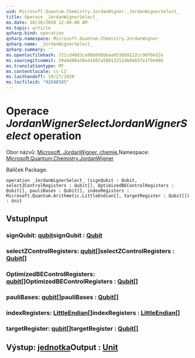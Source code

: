 ```yaml
---
uid: Microsoft.Quantum.Chemistry.JordanWigner._JordanWignerSelect_
title: Operace _JordanWignerSelect_
ms.date: 10/26/2020 12:00:00 AM
ms.topic: article
qsharp.kind: operation
qsharp.namespace: Microsoft.Quantum.Chemistry.JordanWigner
qsharp.name: _JordanWignerSelect_
qsharp.summary: ''
ms.openlocfilehash: 721cd40d3ca96b0d8bbaa953bb9122cc98f0e52e
ms.sourcegitcommit: 29e0d88a30e4166fa580132124b0eb57e1f0e986
ms.translationtype: MT
ms.contentlocale: cs-CZ
ms.lasthandoff: 10/27/2020
ms.locfileid: "92698585"
---
```

# <a name="_jordanwignerselect_-operation"></a><span data-ttu-id="43237-102">Operace _JordanWignerSelect_</span><span class="sxs-lookup"><span data-stu-id="43237-102">_JordanWignerSelect_ operation</span></span>

<span data-ttu-id="43237-103">Obor názvů: [Microsoft. JordanWigner. chemie.](xref:Microsoft.Quantum.Chemistry.JordanWigner)</span><span class="sxs-lookup"><span data-stu-id="43237-103">Namespace: [Microsoft.Quantum.Chemistry.JordanWigner](xref:Microsoft.Quantum.Chemistry.JordanWigner)</span></span>

<span data-ttu-id="43237-104">Balíček [](https://nuget.org/packages/)</span><span class="sxs-lookup"><span data-stu-id="43237-104">Package: [](https://nuget.org/packages/)</span></span>




```qsharp
operation _JordanWignerSelect_ (signQubit : Qubit, selectZControlRegisters : Qubit[], OptimizedBEControlRegisters : Qubit[], pauliBases : Qubit[], indexRegisters : Microsoft.Quantum.Arithmetic.LittleEndian[], targetRegister : Qubit[]) : Unit
```


## <a name="input"></a><span data-ttu-id="43237-105">Vstup</span><span class="sxs-lookup"><span data-stu-id="43237-105">Input</span></span>

### <a name="signqubit--qubit"></a><span data-ttu-id="43237-106">signQubit: [qubit](xref:microsoft.quantum.lang-ref.qubit)</span><span class="sxs-lookup"><span data-stu-id="43237-106">signQubit : [Qubit](xref:microsoft.quantum.lang-ref.qubit)</span></span>




### <a name="selectzcontrolregisters--qubit"></a><span data-ttu-id="43237-107">selectZControlRegisters: [qubit](xref:microsoft.quantum.lang-ref.qubit)[]</span><span class="sxs-lookup"><span data-stu-id="43237-107">selectZControlRegisters : [Qubit](xref:microsoft.quantum.lang-ref.qubit)[]</span></span>




### <a name="optimizedbecontrolregisters--qubit"></a><span data-ttu-id="43237-108">OptimizedBEControlRegisters: [qubit](xref:microsoft.quantum.lang-ref.qubit)[]</span><span class="sxs-lookup"><span data-stu-id="43237-108">OptimizedBEControlRegisters : [Qubit](xref:microsoft.quantum.lang-ref.qubit)[]</span></span>




### <a name="paulibases--qubit"></a><span data-ttu-id="43237-109">pauliBases: [qubit](xref:microsoft.quantum.lang-ref.qubit)[]</span><span class="sxs-lookup"><span data-stu-id="43237-109">pauliBases : [Qubit](xref:microsoft.quantum.lang-ref.qubit)[]</span></span>




### <a name="indexregisters--littleendian"></a><span data-ttu-id="43237-110">indexRegisters: [LittleEndian](xref:Microsoft.Quantum.Arithmetic.LittleEndian)[]</span><span class="sxs-lookup"><span data-stu-id="43237-110">indexRegisters : [LittleEndian](xref:Microsoft.Quantum.Arithmetic.LittleEndian)[]</span></span>




### <a name="targetregister--qubit"></a><span data-ttu-id="43237-111">targetRegister: [qubit](xref:microsoft.quantum.lang-ref.qubit)[]</span><span class="sxs-lookup"><span data-stu-id="43237-111">targetRegister : [Qubit](xref:microsoft.quantum.lang-ref.qubit)[]</span></span>





## <a name="output--unit"></a><span data-ttu-id="43237-112">Výstup: [jednotka](xref:microsoft.quantum.lang-ref.unit)</span><span class="sxs-lookup"><span data-stu-id="43237-112">Output : [Unit](xref:microsoft.quantum.lang-ref.unit)</span></span>

